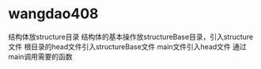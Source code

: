 # wangdao408
结构体放structure目录
结构体的基本操作放structureBase目录，引入structure文件
根目录的head文件引入structureBase文件
main文件引入head文件
通过main调用需要的函数
